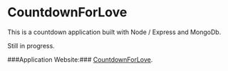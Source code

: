 # CountdownForLove

This is a countdown application built with Node / Express and MongoDb.

Still in progress.

###Application Website:###
  [CountdownForLove](http://www.lalavgen.com:4444/login).